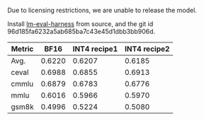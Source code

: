 Due to licensing restrictions, we are unable to release the model.

Install [lm-eval-harness](https://github.com/EleutherAI/lm-evaluation-harness.git) from source, and the git id 96d185fa6232a5ab685ba7c43e45d1dbb3bb906d.



| Metric         | BF16   |   INT4 recipe1   |   INT4 recipe2  |
| -------------- | ------ | -----------------| ----------------|
| Avg.           | 0.6220 |     0.6207       |     0.6185      |
| ceval          | 0.6988 |     0.6855       |     0.6913      |
| cmmlu          | 0.6879 |     0.6783       |     0.6776      |
| mmlu           | 0.6016 |     0.5966       |     0.5970      |
| gsm8k          | 0.4996 |     0.5224       |     0.5080      |
